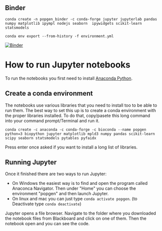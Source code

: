 


## Binder

    conda create -n popgen_binder -c conda-forge jupyter jupyterlab pandas numpy matplotlib ipympl nodejs seaborn  ipywidgets scikit-learn statsmodels

    conda env export --from-history -f environment.yml


[![Binder](https://mybinder.org/badge_logo.svg)](https://mybinder.org/v2/gh/kaspermunch/PopulationGenomicsCourse/HEAD?filepath=Notebooks)


# How to run Jupyter notebooks

To run the notebooks you first need to install [Anaconda Python](https://www.anaconda.com/download/).

## Create a conda environment

The notebooks use various libraries that you need to install too to be able to run them. The best way to set this up is to create a conda environment with the proper libraries installed. To do that, copy/pasete this long command into your command prompt/Terminal and run it.

    conda create -c anaconda -c conda-forge -c bioconda --name popgen python=3 biopython jupyter matplotlib mpld3 numpy pandas scikit-learn scipy seaborn statsmodels pytables pyfaidx
    
Press enter once asked if you want to install a long list of libraries. 

## Running Jupyter

Once it finished there are two ways to run Jupyter:

- On Windows the easiest way is to find and open the program called Anaconca Navigator. Then under "Home" you can choose the environment "popgen" and then launch Jupyter.
- On linux and mac you can just type `conda activate popgen`. (to Deactivate type `conda deactivate`)

Jupyter opens a file browser. Navigate to the folder where you downloaded the notebook files from Blackboard and click on one of them. Then the notebook open and you can see the code.


